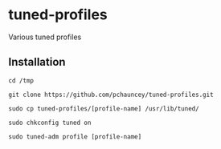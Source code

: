 # tuned-profiles
Various tuned profiles

## Installation
`cd /tmp`

`git clone https://github.com/pchauncey/tuned-profiles.git`

`sudo cp tuned-profiles/[profile-name] /usr/lib/tuned/`

`sudo chkconfig tuned on`

`sudo tuned-adm profile [profile-name]`

